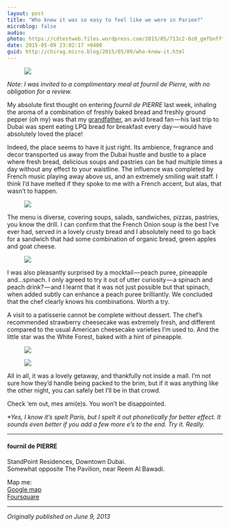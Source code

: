 ```yaml
---
layout: post
title: "Who knew it was so easy to feel like we were in Pariee?"
microblog: false
audio: 
photo: https://cdtestweb.files.wordpress.com/2015/05/713c2-0z0_gmfbnfffzzy9y.jpg
date: 2015-05-09 23:02:17 +0400
guid: http://chirag.micro.blog/2015/05/09/who-knew-it.html
---
```

<figure>

<img src="https://cdtestweb.files.wordpress.com/2015/05/63cbc-1rcwojfgn2ceggzhq3qqmsa.jpeg">
</figure><p><em>Note: I was invited to a complimentary meal at fournil de Pierre, with no obligation for a review.</em></p>
<p>My absolute first thought on entering <em>fournil de PIERRE</em> last week, inhaling the aroma of a combination of freshly baked bread and freshly ground pepper (oh my) was that my <a href="http://blog.chirag.biz/post/45821755870/nanaji" target="_blank">grandfather</a>, an avid bread fan — his last trip to Dubai was spent eating LPQ bread for breakfast every day — would have absolutely loved the place!</p>
<p>Indeed, the place seems to have it just right. Its ambience, fragrance and decor transported us away from the Dubai hustle and bustle to a place where fresh bread, delicious soups and pastries can be had multiple times a day without any effect to your waistline. The influence was completed by French music playing away above us, and an extremely smiling wait staff. I think I’d have melted if they spoke to me with a French accent, but alas, that wasn’t to happen.</p>
<figure>

<img src="https://cdtestweb.files.wordpress.com/2015/05/052e9-0a3uuuvvqks_77fkh.jpg">
</figure><p>The menu is diverse, covering soups, salads, sandwiches, pizzas, pastries, you know the drill. I can confirm that the French Onion soup is the best I’ve ever had, served in a lovely crusty bread and I absolutely need to go back for a sandwich that had some combination of organic bread, green apples and goat cheese.</p>
<figure>

<img src="https://cdtestweb.files.wordpress.com/2015/05/5d7b3-0ggj1bfs-jujvia9n.jpg">
</figure><p>I was also pleasantly surprised by a mocktail — peach puree, pineapple and…spinach. I only agreed to try it out of utter curiosity — a spinach and peach drink? — and I learnt that it was not just possible but that spinach, when added subtly can enhance a peach puree brilliantly. We concluded that the chef clearly knows his combinations. Worth a try.</p>
<p>A visit to a patisserie cannot be complete without dessert. The chef’s recommended strawberry cheesecake was extremely fresh, and different compared to the usual American cheesecake varieties I’m used to. And the little star was the White Forest, baked with a hint of pineapple.</p>
<figure>

<img src="https://cdtestweb.files.wordpress.com/2015/05/9e943-0vakwauumw9wq6e2r.jpg">
</figure><figure>

<img src="https://cdtestweb.files.wordpress.com/2015/05/713c2-0z0_gmfbnfffzzy9y.jpg">
</figure><p>All in all, it was a lovely getaway, and thankfully not inside a mall. I’m not sure how they’d handle being packed to the brim, but if it was anything like the other night, you can safely bet I’ll be in that crowd.</p>
<p>Check ‘em out, mes ami(e)s. You won’t be disappointed.</p>
<p><em>*Yes, I know it’s spelt Paris, but I spelt it out phonetically for better effect. It sounds even better if you add a few more e’s to the end. Try it. Really.</em></p>
<hr>

<h4>fournil de PIERRE</h4>
<p>StandPoint Residences, Downtown Dubai.<br>Somewhat opposite The Pavilion, near Reem Al Bawadi.</p>
<p>Map me:<br><a href="http://maps.google.com/maps?daddr=25.19669890069385,55.26974843588634" target="_blank">Google map</a><br><a href="https://foursquare.com/v/fournil-de-pierre/518ca287498e5e28554bf864" target="_blank">Foursquare</a></p>
<hr>
<p><em>Originally published on June 9, 2013</em></p>
